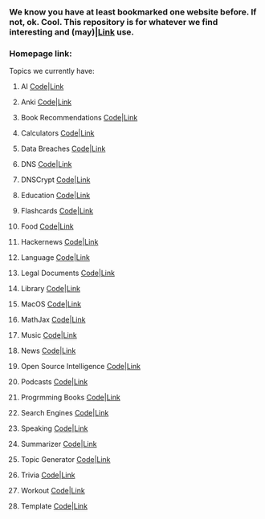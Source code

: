 ### We know you have at least bookmarked one website before. If not, ok. Cool. This repository is for whatever we find interesting and (may)|[Link]() use.

### Homepage link:

Topics we currently have:

1. AI [Code](https://github.com/Repository-of-Brightness/bookmarks/blob/main/topics/ai.html)|[Link]()
2. Anki [Code](https://github.com/Repository-of-Brightness/bookmarks/blob/main/topics/anki.html)|[Link]()
3. Book Recommendations [Code](https://github.com/Repository-of-Brightness/bookmarks/blob/main/topics/bookrecommendations.html)|[Link]()
4. Calculators [Code](https://github.com/Repository-of-Brightness/bookmarks/blob/main/topics/calculators.html)|[Link]()
5. Data Breaches [Code](https://github.com/Repository-of-Brightness/bookmarks/blob/main/topics/databreaches.html)|[Link]()
6. DNS [Code](https://github.com/Repository-of-Brightness/bookmarks/blob/main/topics/dns.html)|[Link]()
7. DNSCrypt [Code](https://github.com/Repository-of-Brightness/bookmarks/blob/main/topics/dnscrypt.html)|[Link]()
8. Education [Code](https://github.com/Repository-of-Brightness/bookmarks/blob/main/topics/education.html)|[Link]()
9. Flashcards [Code](https://github.com/Repository-of-Brightness/bookmarks/blob/main/topics/flashcards.html)|[Link]()
10. Food [Code](https://github.com/Repository-of-Brightness/bookmarks/blob/main/topics/food.html)|[Link]()
11. Hackernews [Code](https://github.com/Repository-of-Brightness/bookmarks/blob/main/topics/hackernews.html)|[Link]()
12. Language [Code](https://github.com/Repository-of-Brightness/bookmarks/blob/main/topics/language.html)|[Link]()
13. Legal Documents [Code](https://github.com/Repository-of-Brightness/bookmarks/blob/main/topics/legaldocuments.html)|[Link]()
14. Library [Code](https://github.com/Repository-of-Brightness/bookmarks/blob/main/topics/library.html)|[Link]()
15. MacOS [Code](https://github.com/Repository-of-Brightness/bookmarks/blob/main/topics/macos.html)|[Link]()
16. MathJax [Code](https://github.com/Repository-of-Brightness/bookmarks/blob/main/topics/mathjax.html)|[Link]()
17. Music [Code](https://github.com/Repository-of-Brightness/bookmarks/blob/main/topics/music.html)|[Link]()
18. News [Code](https://github.com/Repository-of-Brightness/bookmarks/blob/main/topics/news.html)|[Link]()
19. Open Source Intelligence [Code](https://github.com/Repository-of-Brightness/bookmarks/blob/main/topics/osint.html)|[Link]()
20. Podcasts [Code](https://github.com/Repository-of-Brightness/bookmarks/blob/main/topics/podcasts.html)|[Link]()
21. Progrmming Books [Code](https://github.com/Repository-of-Brightness/bookmarks/blob/main/topics/programmingbooks.html)|[Link]()
22. Search Engines [Code](https://github.com/Repository-of-Brightness/bookmarks/blob/main/topics/searchengines.html)|[Link]()
23. Speaking [Code](https://github.com/Repository-of-Brightness/bookmarks/blob/main/topics/speaking.html)|[Link]()
24. Summarizer [Code](https://github.com/Repository-of-Brightness/bookmarks/blob/main/topics/summarizer.html)|[Link]()
25. Topic Generator [Code](https://github.com/Repository-of-Brightness/bookmarks/blob/main/topics/topicgenerator.html)|[Link]()
26. Trivia [Code](https://github.com/Repository-of-Brightness/bookmarks/blob/main/topics/trivia.html)|[Link]()
27. Workout [Code](https://github.com/Repository-of-Brightness/bookmarks/blob/main/topics/workout.html)|[Link]()

28. Template [Code](https://github.com/Repository-of-Brightness/bookmarks/blob/main/topics/.html)|[Link]()
